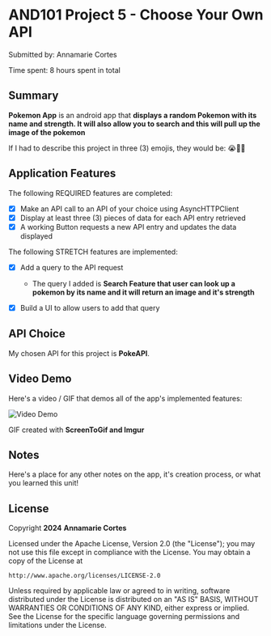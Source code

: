 # AND101 Project 5 - Choose Your Own API

Submitted by: Annamarie Cortes

Time spent: 8 hours spent in total

## Summary

**Pokemon App** is an android app that **displays a random Pokemon with its name and strength. It will also allow you to search and this will pull up the image of the pokemon**

If I had to describe this project in three (3) emojis, they would be: 😭💪😬

## Application Features


The following REQUIRED features are completed:

- [x] Make an API call to an API of your choice using AsyncHTTPClient
- [x] Display at least three (3) pieces of data for each API entry retrieved
- [x] A working Button requests a new API entry and updates the data displayed

The following STRETCH features are implemented:

- [x] Add a query to the API request
  - The query I added is **Search Feature that user can look up a pokemon by its name and it will return an image and it's strength**
- [x] Build a UI to allow users to add that query


## API Choice

My chosen API for this project is **PokeAPI**.

## Video Demo

Here's a video / GIF that demos all of the app's implemented features:

<img src='https://i.imgur.com/vEeLMJa.gif' title='Video Demo' width='' alt='Video Demo' />


GIF created with **ScreenToGif and Imgur**


## Notes

Here's a place for any other notes on the app, it's creation process, or what you learned this unit!

## License

Copyright **2024** **Annamarie Cortes**

Licensed under the Apache License, Version 2.0 (the "License");
you may not use this file except in compliance with the License.
You may obtain a copy of the License at

    http://www.apache.org/licenses/LICENSE-2.0

Unless required by applicable law or agreed to in writing, software
distributed under the License is distributed on an "AS IS" BASIS,
WITHOUT WARRANTIES OR CONDITIONS OF ANY KIND, either express or implied.
See the License for the specific language governing permissions and
limitations under the License.
